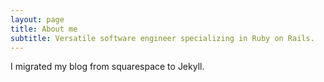 ```yaml
---
layout: page
title: About me
subtitle: Versatile software engineer specializing in Ruby on Rails.
---
```


I migrated my blog from squarespace to Jekyll.